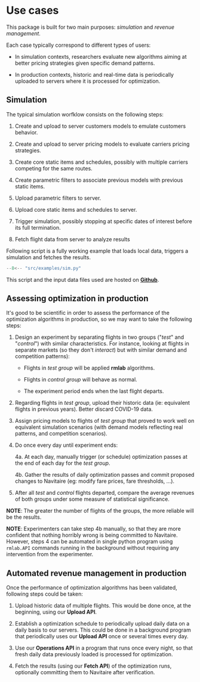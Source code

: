 # Use cases

This package is built for two main purposes: *simulation* and *revenue management*.

Each case typically correspond to different types of users:

* In simulation contexts, researchers evaluate new algorithms aiming at better pricing strategies given specific demand patterns.

* In production contexts, historic and real-time data is periodically uploaded to servers where it is processed for optimization.


## Simulation

The typical simulation worfklow consists on the following steps:

1. Create and upload to server customers models to emulate customers behavior.

2. Create and upload to server pricing models to evaluate carriers pricing strategies.

3. Create core static items and schedules, possibly with multiple carriers competing for the same routes.

4. Create parametric filters to associate previous models with previous static items.

5. Upload parametric filters to server.

6. Upload core static items and schedules to server.

7. Trigger simulation, possibly stopping at specific dates of interest before its full termination.

8. Fetch flight data from server to analyze results

Following script is a fully working example that loads local data, triggers a simulation and fetches the results.

```python
--8<-- "src/examples/sim.py"
```

This script and the input data files used are hosted on **[Github](https://github.com/antonrv/rmlab-py-client)**.


## Assessing optimization in production

It's good to be scientific in order to assess the performance of the optimization algorithms in production, so we may want to take the following steps:

1. Design an experiment by separating flights in two groups ("*test*" and "*control*") with similar characteristics. For instance, looking at flights in separate markets (so they don't *interact*) but with similar demand and competition patterns):

    * Flights in *test group* will be applied **rmlab** algorithms.

    * Flights in *control group* will behave as normal.

    * The experiment period ends when the last flight departs.

2. Regarding flights in *test group*, upload their historic data (ie: equivalent flights in previous years). Better discard COVID-19 data.

3. Assign pricing models to flights of *test group* that proved to work well on equivalent simulation scenarios (with demand models reflecting real patterns, and competition scenarios).

4. Do once every day until experiment ends:

    4a. At each day, manually trigger (or schedule) optimization passes at the end of each day for the *test group*.

    4b. Gather the results of daily optimization passes and commit proposed changes to Navitaire (eg: modify fare prices, fare thresholds, ...).

5. After all *test* and *control* flights departed, compare the average revenues of both groups under some measure of statistical significance.

**NOTE**: The greater the number of flights of the groups, the more reliable will be the results.

**NOTE**: Experimenters can take step 4b manually, so that they are more confident that nothing horribly wrong is being committed to Navitaire. 
However, steps 4 can be automated in single python program using ``rmlab.API`` commands running in the background without requiring any intervention from the experimenter.


## Automated revenue management in production

Once the performance of optimization algorithms has been validated, following steps could be taken:

1. Upload historic data of multiple flights. This would be done once, at the beginning, using our **Upload API**.

2. Establish a optimization schedule to periodically upload daily data on a daily basis to our servers. This could be done in a background program that periodically uses our **Upload API** once or several times every day.

3. Use our **Operations API** in a program that runs once every night, so that fresh daily data previously loaded is processed for optimization.

4. Fetch the results (using our **Fetch API**) of the optimization runs, optionally committing them to Navitaire after verification.
